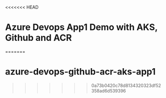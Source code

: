 <<<<<<< HEAD
# Azure Devops App1 Demo with AKS, Github and ACR
=======
# azure-devops-github-acr-aks-app1
>>>>>>> 0a73b0420c78d8134320323df52358ad6d539396
